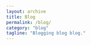 ```yaml
---
layout: archive
title: Blog
permalink: /blog/
category: "blog"
tagline: "Blogging blog blog."
---
```

